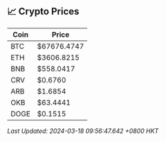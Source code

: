 ## 📈 Crypto Prices

| Coin | Price |
| ---- | ----- |
| BTC | $67676.4747 |
| ETH | $3606.8215 |
| BNB | $558.0417 |
| CRV | $0.6760 |
| ARB | $1.6854 |
| OKB | $63.4441 |
| DOGE | $0.1515 |

_Last Updated: 2024-03-18 09:56:47.642 +0800 HKT_
